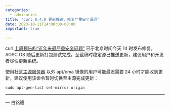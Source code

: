 ```yaml
---
categories:
  - advisories
title: "curl 8.4.0 更新推送，修复严重安全漏洞"
date: 2023-10-11T14:00:00+08:00
important: true

---
```


curl [上周预告的“近年来最严重安全问题”](https://github.com/curl/curl/discussions/12026) 已于北京时间今天 14 时发布修复，AOSC OS 随后更新打包测试完成，至截稿时稳定源已推送更新，建议用户和开发者尽快更新系统。

使用社区[主源服务器](repo.aosc.io) 以外 apt/oma 镜像的用户可能最迟需要 24 小时才能收到更新，建议使用该命令暂时切换至主源完成更新：

```
sudo apt-gen-list set-mirror origin
```

---

— 白铭骢
